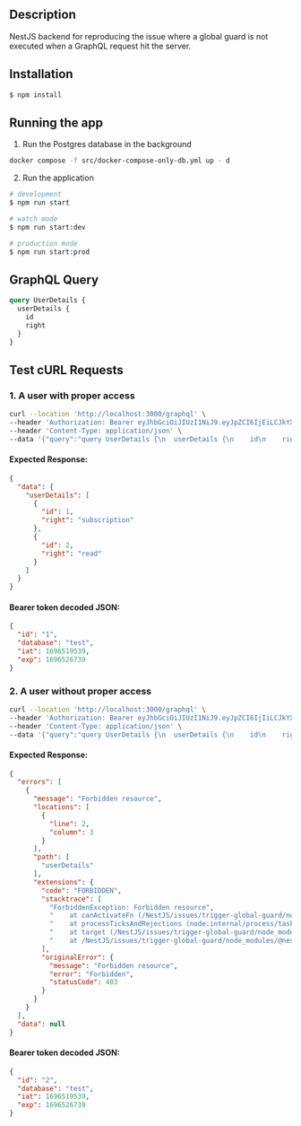 ## Description

NestJS backend for reproducing the issue where a global guard is not executed when a GraphQL request hit the server. 

## Installation

```bash
$ npm install
```

## Running the app

1. Run the Postgres database in the background
```bash
docker compose -f src/docker-compose-only-db.yml up - d
```

2. Run the application
```bash
# development
$ npm run start

# watch mode
$ npm run start:dev

# production mode
$ npm run start:prod
```

## GraphQL Query

```graphql
query UserDetails {
  userDetails {
    id
    right
  }
}
```

## Test cURL Requests

### 1. A user with proper access

  ```bash
  curl --location 'http://localhost:3000/graphql' \
  --header 'Authorization: Bearer eyJhbGciOiJIUzI1NiJ9.eyJpZCI6IjEiLCJkYXRhYmFzZSI6InRlc3QiLCJpYXQiOjE2OTY1MTk1MzksImV4cCI6MTY5NjUyNjczOX0.DbLxnjc0gmmatmZdQt-JwggjFaq_SsXDJ8N1z_0W-90' \
  --header 'Content-Type: application/json' \
  --data '{"query":"query UserDetails {\n  userDetails {\n    id\n    right\n  }\n}","variables":{}}'
  ```

  #### Expected Response:

  ```json
  {
    "data": {
      "userDetails": [
        {
          "id": 1,
          "right": "subscription"
        },
        {
          "id": 2,
          "right": "read"
        }
      ]
    }
  }
  ```

  #### Bearer token decoded JSON: 

  ```json
  {
    "id": "1",
    "database": "test",
    "iat": 1696519539,
    "exp": 1696526739
  }
  ```

### 2. A user without proper access

  ```bash
  curl --location 'http://localhost:3000/graphql' \
  --header 'Authorization: Bearer eyJhbGciOiJIUzI1NiJ9.eyJpZCI6IjIiLCJkYXRhYmFzZSI6InRlc3QiLCJpYXQiOjE2OTY1MTk1MzksImV4cCI6MTY5NjUyNjczOX0.xIELN2FClbcW2mnfGRQ50ymY1AxU9uyB2K3t6LDfHPU' \
  --header 'Content-Type: application/json' \
  --data '{"query":"query UserDetails {\n  userDetails {\n    id\n    right\n  }\n}","variables":{}}'
  ```

  #### Expected Response:

  ```json
  {
    "errors": [
      {
        "message": "Forbidden resource",
        "locations": [
          {
            "line": 2,
            "column": 3
          }
        ],
        "path": [
          "userDetails"
        ],
        "extensions": {
          "code": "FORBIDDEN",
          "stacktrace": [
            "ForbiddenException: Forbidden resource",
            "    at canActivateFn (/NestJS/issues/trigger-global-guard/node_modules/@nestjs/core/helpers/external-context-creator.js:157:23)",
            "    at processTicksAndRejections (node:internal/process/task_queues:96:5)",
            "    at target (/NestJS/issues/trigger-global-guard/node_modules/@nestjs/core/helpers/external-context-creator.js:73:31)",
            "    at /NestJS/issues/trigger-global-guard/node_modules/@nestjs/core/helpers/external-proxy.js:9:24"
          ],
          "originalError": {
            "message": "Forbidden resource",
            "error": "Forbidden",
            "statusCode": 403
          }
        }
      }
    ],
    "data": null
  }
  ```

  #### Bearer token decoded JSON: 

  ```json
  {
    "id": "2",
    "database": "test",
    "iat": 1696519539,
    "exp": 1696526739
  }
  ```

